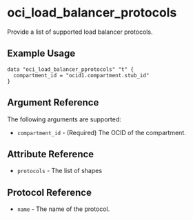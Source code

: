 # oci\_load\_balancer_protocols 

Provide a list of supported load balancer protocols.

## Example Usage

```
data "oci_load_balancer_pprotocols" "t" {
  compartment_id = "ocid1.compartment.stub_id"
}
```

## Argument Reference

The following arguments are supported:

* `compartment_id` - (Required) The OCID of the compartment.

## Attribute Reference
* `protocols` - The list of shapes

## Protocol Reference
* `name` - The name of the protocol.
